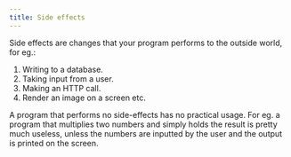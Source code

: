 ```yaml
---
title: Side effects
---
```


Side effects are changes that your program performs to the outside world, for eg.:

1. Writing to a database.
2. Taking input from a user.
3. Making an HTTP call.
4. Render an image on a screen etc.

A program that performs no side-effects has no practical usage. For eg. a program that multiplies two numbers and simply holds the result is pretty much useless, unless the numbers are inputted by the user and the output is printed on the screen.
